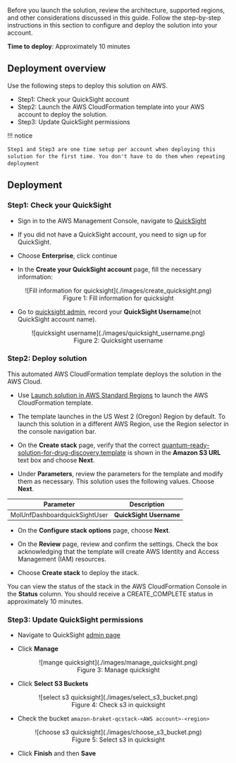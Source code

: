 Before you launch the solution, review the architecture, supported regions, and other considerations discussed in this guide. Follow the step-by-step instructions in this section to configure and deploy the solution into your account.

**Time to deploy**: Approximately 10 minutes

## Deployment overview

Use the following steps to deploy this solution on AWS.

* Step1: Check your QuickSight account
* Step2: Launch the AWS CloudFormation template into your AWS account to deploy the solution.
* Step3: Update QuickSight permissions

!!! notice

    Step1 and Step3 are one time setup per account when deploying this solution for the first time. You don't have to do them when repeating deployment

## Deployment

### Step1: Check your QuickSight

* Sign in to the AWS Management Console, navigate to
[QuickSight](https://quicksight.aws.amazon.com/)

* If you did not have a QuickSight account, you need to sign up for QuickSight.

* Choose **Enterprise**, click continue

* In the **Create your QuickSight account** page, fill the necessary information:

<center>
![Fill information for quicksight](./images/create_quicksight.png)

<figcaption>Figure 1: Fill information for quicksight
</figcaption>

</center>

* Go to [quicksight admin](https://us-east-1.quicksight.aws.amazon.com/sn/admin), record your **QuickSight Username**(not QuickSight account name).

<center>
![quicksight username](./images/quicksight_username.png)

<figcaption>Figure 2: Quicksight username
</figcaption>

</center>

### Step2: Deploy solution

This automated AWS CloudFormation template deploys the solution in the AWS Cloud.

* Use 
[Launch solution in AWS Standard Regions](https://console.aws.amazon.com/cloudformation/home?region=us-west-2#/stacks/new?stackName=qrsdd-stack) to launch the AWS CloudFormation template.

* The template launches in the US West 2 (Oregon) Region by default. To launch this solution in a different AWS Region, use the Region selector in the console navigation bar.

* On the **Create stack** page, verify that the correct [quantum-ready-solution-for-drug-discovery.template](template.md) is shown in the **Amazon S3 URL** text box and choose **Next**.

* Under **Parameters**, review the parameters for the template and modify them as necessary. This solution uses the following values. Choose **Next**.

<center>

|      Parameter      |   Description |
|:-------------------:|:----:|
| MolUnfDashboardquickSightUser | **QuickSight Username** |

</center>

* On the **Configure stack options** page, choose **Next**.

* On the **Review** page, review and confirm the settings. Check the box acknowledging that the template will create AWS Identity and Access Management (IAM) resources.

* Choose **Create stack** to deploy the stack.

You can view the status of the stack in the AWS CloudFormation Console in the **Status** column. You should receive a CREATE_COMPLETE status in approximately 10 minutes.

### Step3: Update QuickSight permissions

* Navigate to QuickSight [admin page](https://us-east-1.quicksight.aws.amazon.com/sn/admin#aws)

* Click **Manage**

<center>
![mange quicksight](./images/manage_quicksight.png)

<figcaption>Figure 3: Manage quicksight
</figcaption>

</center>

* Click **Select S3 Buckets**

<center>
![select s3 quicksight](./images/select_s3_bucket.png)

<figcaption>Figure 4: Check s3 in quicksight
</figcaption>

</center>

* Check the bucket `amazon-braket-qcstack-<AWS account>-<region>`

<center>
![choose s3 quicksight](./images/choose_s3_bucket.png)

<figcaption>Figure 5: Select s3 in quicksight
</figcaption>

</center>

* Click **Finish** and then **Save**

